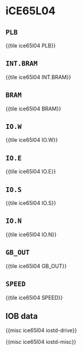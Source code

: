 # iCE65L04

## `PLB`

{{tile ice65l04 PLB}}

## `INT.BRAM`

{{tile ice65l04 INT.BRAM}}

## `BRAM`

{{tile ice65l04 BRAM}}

## `IO.W`

{{tile ice65l04 IO.W}}

## `IO.E`

{{tile ice65l04 IO.E}}

## `IO.S`

{{tile ice65l04 IO.S}}

## `IO.N`

{{tile ice65l04 IO.N}}

## `GB_OUT`

{{tile ice65l04 GB_OUT}}

## `SPEED`

{{tile ice65l04 SPEED}}

## IOB data

{{misc ice65l04 iostd-drive}}

{{misc ice65l04 iostd-misc}}
